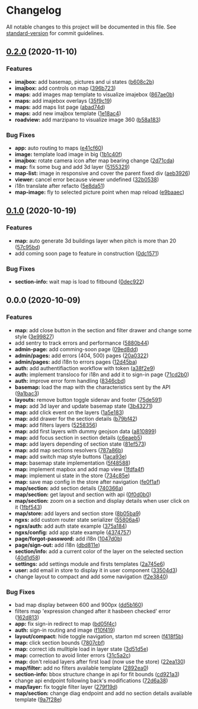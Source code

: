 # Changelog

All notable changes to this project will be documented in this file. See [standard-version](https://github.com/conventional-changelog/standard-version) for commit guidelines.

## [0.2.0](https://gitlab.immergis.fr/osiris/osiris-front/compare/v0.1.0...v0.2.0) (2020-11-10)


### Features

* **imajbox:** add basemap, pictures and ui states ([b608c2b](https://gitlab.immergis.fr/osiris/osiris-front/commit/b608c2b8cb5ac1e3dacfe4bd6fee285a9b81c618))
* **imajbox:** add controls on map ([396b723](https://gitlab.immergis.fr/osiris/osiris-front/commit/396b723a4b1dd532e1c07c7ab306d2f1d3d5ce32))
* **maps:** add images map template to visualize imajebox ([867ae0b](https://gitlab.immergis.fr/osiris/osiris-front/commit/867ae0bda82b86ea9bd2cf8adb83bc8ec02c25c7))
* **maps:** add imajebox overlays ([35f9c19](https://gitlab.immergis.fr/osiris/osiris-front/commit/35f9c19ad722e4de1bf1532c9963710c3bffebd5))
* **maps:** add maps list page ([abad74d](https://gitlab.immergis.fr/osiris/osiris-front/commit/abad74d479f9f3fa0e9012815b1569b27252021a))
* **maps:** add new imajbox template ([1e18ac4](https://gitlab.immergis.fr/osiris/osiris-front/commit/1e18ac4757a2764aa0361d89bf2cb2f19bd779f1))
* **roadview:** add marzipano to visualize image 360 ([b58a183](https://gitlab.immergis.fr/osiris/osiris-front/commit/b58a1832ad74dcf170216e38318db18da6a5fcbc))


### Bug Fixes

* **app:** auto routing to maps ([e41cf60](https://gitlab.immergis.fr/osiris/osiris-front/commit/e41cf6008a267d05c8f9b8755452d5b70c388ccc))
* **image:** template load image in big ([1b1c40f](https://gitlab.immergis.fr/osiris/osiris-front/commit/1b1c40f07bd2843a77a42d72638307aeb6907999))
* **imajbox:** rotate camera icon after map bearing change ([2d71cda](https://gitlab.immergis.fr/osiris/osiris-front/commit/2d71cda04c6ff2988c7a13e3bfd97d08cd1c7914))
* **map:** fix some bug and add 3d layer ([5155329](https://gitlab.immergis.fr/osiris/osiris-front/commit/51553292880dd11558668a23e7d534edcd8e79bd))
* **map-list:** image in responsive and cover the parent fixed div ([aeb3926](https://gitlab.immergis.fr/osiris/osiris-front/commit/aeb39268faded357a005b89a3255e50db056942a))
* **viewer:** cancel error because viewer undefined ([32b0538](https://gitlab.immergis.fr/osiris/osiris-front/commit/32b0538221d96d8d82a50514024924e19a2dc466))
* i18n translate after refacto ([5e8da51](https://gitlab.immergis.fr/osiris/osiris-front/commit/5e8da51bc0418f80407bda14108a12dc8f76ec15))
* **map-image:** fly to selected picture point when map reload ([e9baaec](https://gitlab.immergis.fr/osiris/osiris-front/commit/e9baaec3e8d35a5256acc0f6b3b797b8e93bce81))

## [0.1.0](https://gitlab.immergis.fr/osiris/osiris-front/compare/v0.0.0...v0.1.0) (2020-10-19)


### Features

* **map:** auto generate 3d buildings layer when pitch is more than 20 ([57c95bd](https://gitlab.immergis.fr/osiris/osiris-front/commit/57c95bd6c0ffce213d72f4ee1e24f39989c7327f))
* add coming soon page to feature in construction ([0dc1571](https://gitlab.immergis.fr/osiris/osiris-front/commit/0dc157174ab6b3c48520ad28176c587b9f58d9b7))


### Bug Fixes

* **section-info:** wait map is load to fitbound ([0dec922](https://gitlab.immergis.fr/osiris/osiris-front/commit/0dec922421e5882565780932b3626e584a25fe76))

## 0.0.0 (2020-10-09)


### Features

* **map:** add close button in the section and filter drawer and change some style ([3e99827](https://gitlab.immergis.fr/osiris/osiris-front/commit/3e99827e9fbdae76bf0b847ab588529690c2b4f0))
* add sentry to track errors and performance ([5880b44](https://gitlab.immergis.fr/osiris/osiris-front/commit/5880b440cbb8be798a2958755c434810698598fa))
* **admin-page:** add comming-soon page ([09ed8dd](https://gitlab.immergis.fr/osiris/osiris-front/commit/09ed8dd732e69ff345a70b0eee9b2a6e671fa0c7))
* **admin/pages:** add errors (404, 500) pages ([20a0322](https://gitlab.immergis.fr/osiris/osiris-front/commit/20a0322862e49f9e7362c110f36196b3b457a38a))
* **admin/pages:** add i18n to errors pages ([12d45ba](https://gitlab.immergis.fr/osiris/osiris-front/commit/12d45bae47db0147a6d6731c5184176044d9ae91))
* **auth:** add authentifiaction workflow with token ([a38f2e9](https://gitlab.immergis.fr/osiris/osiris-front/commit/a38f2e97ce012df01ef29cc3902c206657c24ba6))
* **auth:** implement transloco for i18n and add it to sign-in page ([71cd2b0](https://gitlab.immergis.fr/osiris/osiris-front/commit/71cd2b009d9329b70938cb940ecf91194ac2dffb))
* **auth:** improve error form handling ([8346cbd](https://gitlab.immergis.fr/osiris/osiris-front/commit/8346cbd8fc16434d83e32e72789df6c9f936deac))
* **basemap:** load the map with the characteristics sent by the API ([9a1bac3](https://gitlab.immergis.fr/osiris/osiris-front/commit/9a1bac3f47a69737e6db7aa5dbf166154f9490f6))
* **layouts:** remove button toggle sidenav and footer ([75de591](https://gitlab.immergis.fr/osiris/osiris-front/commit/75de591a252e67de06888256ca0b02f78fadb4f5))
* **map:** add 3d layer and update basemap state ([3b43271](https://gitlab.immergis.fr/osiris/osiris-front/commit/3b43271451bfcf7af067e54cd5a6210d7a587b6a))
* **map:** add click event on the layers ([1a5e183](https://gitlab.immergis.fr/osiris/osiris-front/commit/1a5e1838dd872eb5c54deac0a23e897f5bf6aefc))
* **map:** add drawer for the section details ([b79bf42](https://gitlab.immergis.fr/osiris/osiris-front/commit/b79bf428fae67c009a66691ea2c6dadea7391002))
* **map:** add filters layers ([5258356](https://gitlab.immergis.fr/osiris/osiris-front/commit/5258356d48f7e60ec6feaf7868bcca9d5c28b8ef))
* **map:** add first layers with dummy geojson data ([a810899](https://gitlab.immergis.fr/osiris/osiris-front/commit/a8108991ff98f7be48f95f64ae431f46bfa26636))
* **map:** add focus section in section details ([c6eaeb5](https://gitlab.immergis.fr/osiris/osiris-front/commit/c6eaeb51e77b84e249aa5cf246ddbbe28ba65f21))
* **map:** add layers depending of section state ([81ef573](https://gitlab.immergis.fr/osiris/osiris-front/commit/81ef57318904e57cf0b3eca51938eef238528cd6))
* **map:** add map sections resolvers ([787a86b](https://gitlab.immergis.fr/osiris/osiris-front/commit/787a86bd3fc2307d5137ae3e536200bb782cd3a5))
* **map:** add switch map style buttons ([1aca93e](https://gitlab.immergis.fr/osiris/osiris-front/commit/1aca93ece489dcaf413e517d0d56615d6d351f40))
* **map:** basemap state implementation ([5f48588](https://gitlab.immergis.fr/osiris/osiris-front/commit/5f48588cbe92f39bd5a4e078f1e84c35162a3024))
* **map:** implement mapbox and add map view ([1fdfa4f](https://gitlab.immergis.fr/osiris/osiris-front/commit/1fdfa4f18f4ab85aaa49e8234a9eb81c5e3b3ed3))
* **map:** implement ui state in the store ([734c85e](https://gitlab.immergis.fr/osiris/osiris-front/commit/734c85e54e26ddda5d1afd6054b2d54e5a9e685d))
* **map:** save map config in the store after navigation ([fe0f1af](https://gitlab.immergis.fr/osiris/osiris-front/commit/fe0f1af7089a47c280c446f089ac2602a0fa0197))
* **map/section:** add section details ([740366a](https://gitlab.immergis.fr/osiris/osiris-front/commit/740366a119d5d9e01bb6388eb6ab0cb52816ffb3))
* **map/section:** get layout and section with api ([0f0d0b0](https://gitlab.immergis.fr/osiris/osiris-front/commit/0f0d0b0c40d7cb00e373909442dbeb2e679287d2))
* **map/section:** zoom on a section and display details when user click on it ([1fbf543](https://gitlab.immergis.fr/osiris/osiris-front/commit/1fbf5437d8d35ac06bdc97a88dd86aa00dfeac64))
* **map/store:** add layers and section store ([8b05ba9](https://gitlab.immergis.fr/osiris/osiris-front/commit/8b05ba97a29f201a2be76ba9ef72261bd634b8c3))
* **ngxs:** add custom router state serializer ([55806a4](https://gitlab.immergis.fr/osiris/osiris-front/commit/55806a4dea33b8db21e35d79fcb663900189a9f7))
* **ngxs/auth:** add auth state example ([375a184](https://gitlab.immergis.fr/osiris/osiris-front/commit/375a18461ce2f2f2642f8b38ec5d733b3260003d))
* **ngxs/config:** add app state example ([4374757](https://gitlab.immergis.fr/osiris/osiris-front/commit/4374757fbb80c7e1160803fcc2bc4becad27a9af))
* **page/forgot-password:** add i18n ([1047d0b](https://gitlab.immergis.fr/osiris/osiris-front/commit/1047d0b211021381e00a77948cdd091e259b9805))
* **page/sign-out:** add i18n ([dbd811e](https://gitlab.immergis.fr/osiris/osiris-front/commit/dbd811e13492c69a37c9e3879ec3367b08ad152d))
* **section/info:** add a current color of the layer on the selected section ([40d1d58](https://gitlab.immergis.fr/osiris/osiris-front/commit/40d1d584f900b5214b7ec8b1ceded4a45d843cab))
* **settings:** add settings module and firsts templates ([2a745e6](https://gitlab.immergis.fr/osiris/osiris-front/commit/2a745e66e0fe669d56cfaf0eb6e7e1632a198241))
* **user:** add email in store to display it in user component ([33504d3](https://gitlab.immergis.fr/osiris/osiris-front/commit/33504d3009eb795834c8e1a28b1daa2e86087f24))
* change layout to compact and add some navigation ([f2e3840](https://gitlab.immergis.fr/osiris/osiris-front/commit/f2e38401ef7e7364af465153b0d517cd50f9bb44))


### Bug Fixes

* bad map display between 600 and 900px ([dd5b160](https://gitlab.immergis.fr/osiris/osiris-front/commit/dd5b160e223284cdb5ea4997f8df9afc5a70abd9))
* filters map 'expression changed after it hasbeen checked' error ([162d813](https://gitlab.immergis.fr/osiris/osiris-front/commit/162d81396da6c1b6503ab8ac86a3d7afb2cdc062))
* **app:** fix sign-in redirect to map ([bd05f4c](https://gitlab.immergis.fr/osiris/osiris-front/commit/bd05f4ccdbfc0ee6e8caa402d52ed5fb3825b836))
* **auth:** sign-in routing and image ([f10f419](https://gitlab.immergis.fr/osiris/osiris-front/commit/f10f419ae6df57d00e9bf3266b4a208c61ed8f84))
* **layout/compact:** hide toggle navigation, starton md screen ([f418f5b](https://gitlab.immergis.fr/osiris/osiris-front/commit/f418f5b092025accc166a22d8c40510224eccf25))
* **map:** click section bounds ([7807cbf](https://gitlab.immergis.fr/osiris/osiris-front/commit/7807cbf3b005b27ff08cd7a7aff1dfeaa57b4031))
* **map:** correct ids mulltiple load in layer state ([3d51d5e](https://gitlab.immergis.fr/osiris/osiris-front/commit/3d51d5e9556e4520c5997701faf19d06b6b1f622))
* **map:** correction to avoid linter errors ([31c5a2c](https://gitlab.immergis.fr/osiris/osiris-front/commit/31c5a2c731975a3eb3897e256f05ac437f5994b9))
* **map:** don't reload layers after first load (now use the store) ([22ea130](https://gitlab.immergis.fr/osiris/osiris-front/commit/22ea130bf9593d25fe9dff1b0dbc0003281e6a58))
* **map/filter:** add no filters available template ([2892ea0](https://gitlab.immergis.fr/osiris/osiris-front/commit/2892ea0137d8dc3236236e844f3590b9b267624c))
* **section-info:** bbox structure change in api for fit bounds ([cd921a3](https://gitlab.immergis.fr/osiris/osiris-front/commit/cd921a3e4a54e21a99f9c888e5cbdc6efd2150e6))
* change api endpoint following back's modifications ([72d6a38](https://gitlab.immergis.fr/osiris/osiris-front/commit/72d6a38d61f01ceb4b8ab6aea7e1bfed3c17aed7))
* **map/layer:** fix toggle filter layer ([279f19d](https://gitlab.immergis.fr/osiris/osiris-front/commit/279f19db3f1fd101e685b3ce129ea134887408d7))
* **map/section:** change diag endpoint and add no section details available template ([9a7f28e](https://gitlab.immergis.fr/osiris/osiris-front/commit/9a7f28eb2e95774074b8701e340faa73a6e9c2d4))
